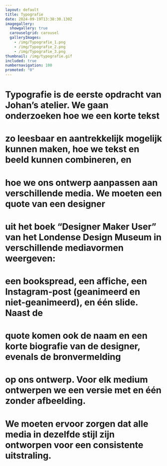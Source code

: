 ```yaml
---
layout: default
title: Typografie
date: 2024-09-19T13:38:30.130Z
imagegallery:
  showgallery: true
  carouselgrid: carousel
  galleryImages:
    - /img/Typografie_1.png
    - /img/Typografie_2.png
    - /img/Typografie_3.png
thumbnail: /img/typografie.gif
included: true
numbernavigation: 100
promoted: "0"
---
```

# Typografie is de eerste opdracht van Johan’s atelier. We gaan onderzoeken hoe we een korte tekst
# zo leesbaar en aantrekkelijk mogelijk kunnen maken, hoe we tekst en beeld kunnen combineren, en
# hoe we ons ontwerp aanpassen aan verschillende media. We moeten een quote van een designer
# uit het boek “Designer Maker User” van het Londense Design Museum in verschillende mediavormen weergeven:
# een bookspread, een affiche, een Instagram-post (geanimeerd en niet-geanimeerd), en één slide. Naast de
# quote komen ook de naam en een korte biografie van de designer, evenals de bronvermelding
# op ons ontwerp. Voor elk medium ontwerpen we een versie met en één zonder afbeelding.
# We moeten ervoor zorgen dat alle media in dezelfde stijl zijn ontworpen voor een consistente uitstraling.


